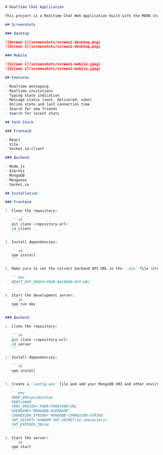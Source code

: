 ````markdown
# Realtime Chat Application

This project is a Realtime Chat Web Application built with the MERN stack. It features real-time messaging, invitations, typing status, message status, online state, and search functionalities for friends and recent chats.

## Screenshots

### Desktop

![Screen 1](screenshots/screen1-desktop.png)
![Screen 2](screenshots/screen2-desktop.png)

### Mobile

![Screen 1](screenshots/screen1-mobile.jpeg)
![Screen 2](screenshots/screen2-mobile.jpeg)

## Features

- Realtime messaging
- Realtime invitations
- Typing state indication
- Message status (sent, delivered, seen)
- Online state and last connection time
- Search for new friends
- Search for recent chats

## Tech Stack

### Frontend

- React
- Vite
- Socket.io-client

### Backend

- Node.js
- Express
- MongoDB
- Mongoose
- Socket.io

## Installation

### Frontend

1. Clone the repository:

   ```sh
   git clone <repository-url>
   cd client
   ```

2. Install dependencies:

   ```sh
   npm install
   ```

3. Make sure to set the correct backend API URL in the `.env` file (Create this file first).

   ```env
   REACT_APP_PROXY=YOUR-BACKEND-API-URL
   ```

4. Start the development server:
   ```sh
   npm run dev
   ```

### Backend

1. Clone the repository:

   ```sh
   git clone <repository-url>
   cd server
   ```

2. Install dependencies:

   ```sh
   npm install
   ```

3. Create a `config.env` file and add your MongoDB URI and other environment variables:

   ```env
   NODE_ENV=production
   PORT=3000
   CORS_ORIGIN='YOUR-FRONTEND-URL'
   USERNAME='MONGODB-USERNAME'
   CONNEXION_STRING='MONGODB-CONNEXION-STRING'
   JWT_SECRET='RANDOM-JWT-SECRET(32 characters)'
   JWT_EXPIRES_IN=1d
   ```

4. Start the server:
   ```sh
   npm start
   ```
````
